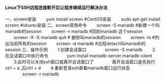 #### Linux下SSH远程连接断开后让程序继续运行解决办法
一、screen安装
　　yum  install screen   #CentOS安装
　　sudo apt-get install screen #ubuntu安装
二、screen常用命令
　　screen -S mariadb   #新建一个叫mariadb的session
　　screen -r mariadb   #回到mariadb   这个session
　　screen -X -S mariadb  quit # 删除叫mariadb的session
　　screen -ls #列出当前所有的session
　　screen -d  mariadb  #远程detach叫mariadb的session
三、操作示例
　　1.创建会话窗口
　　　　screen -S mariadb
　　2.在会话窗口中执行命令
　　　　yum install mariadb-server mariadb-client
　　3.此时可以关闭ssh窗口或离开会话窗口了
　　　　离开会话窗口是先执行ctrl + a ,后ctrl + d
　　4.重新登录ssh查看mariadb窗口运行状态
　　　　screen -r mariadb